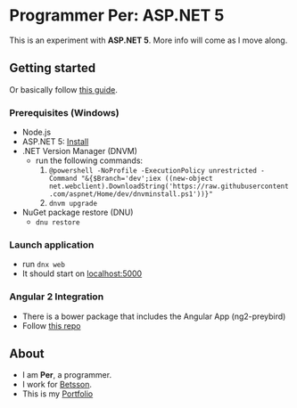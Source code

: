 # Programmer Per: ASP.NET 5

This is an experiment with **ASP.NET 5**. More info will come as I move along. 

## Getting started
Or basically follow [this guide](https://azure.microsoft.com/sv-se/documentation/articles/web-sites-create-web-app-using-vscode/).

### Prerequisites (Windows)
*   Node.js
*   ASP.NET 5: [Install](https://go.microsoft.com/fwlink/?LinkId=627627)
*   .NET Version Manager (DNVM)
    *   run the following commands:
        1. `@powershell -NoProfile -ExecutionPolicy unrestricted -Command "&{$Branch='dev';iex ((new-object net.webclient).DownloadString('https://raw.githubusercontent.com/aspnet/Home/dev/dnvminstall.ps1'))}"`  
        2. `dnvm upgrade`
*   NuGet package restore (DNU)
    * `dnu restore`

### Launch application
*   run `dnx web`
*   It should start on [localhost:5000](http://localhost:5000/)

### Angular 2 Integration
*   There is a bower package that includes the Angular App (ng2-preybird)
*   Follow [this repo](https://github.com/perjo927/angular2-preybird/)

## About
*   I am **Per**, a programmer.
*   I work for [Betsson](http://www.betssongroup.com/).
*   This is my [Portfolio](http://www.programmerper.com)